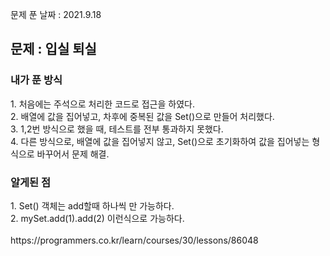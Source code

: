 문제 푼 날짜 : 2021.9.18

<h2>문제 : 입실 퇴실</h2>

<h3>내가 푼 방식</h3>
<div>1. 처음에는 주석으로 처리한 코드로 접근을 하였다.</div>
<div>2. 배열에 값을 집어넣고, 차후에 중복된 값을 Set()으로 만들어 처리했다.</div>
<div>3. 1,2번 방식으로 했을 때, 테스트를 전부 통과하지 못했다.</div>
<div>4. 다른 방식으로, 배열에 값을 집어넣지 않고, Set()으로 초기화하여 값을 집어넣는 형식으로 바꾸어서 문제 해결.</div>

<h3>알게된 점</h3>
<div>1. Set() 객체는 add할때 하나씩 만 가능하다.</div>
<div>2. mySet.add(1).add(2) 이런식으로 가능하다.</div>

<br>
https://programmers.co.kr/learn/courses/30/lessons/86048

